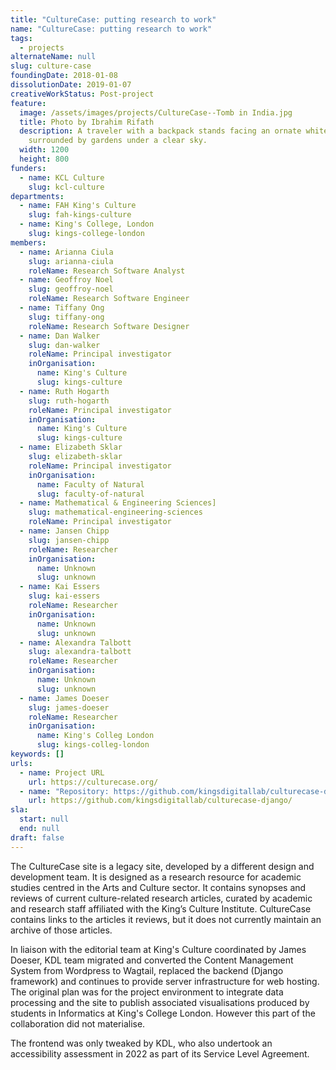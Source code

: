 ```yaml
---
title: "CultureCase: putting research to work"
name: "CultureCase: putting research to work"
tags:
  - projects
alternateName: null
slug: culture-case
foundingDate: 2018-01-08
dissolutionDate: 2019-01-07
creativeWorkStatus: Post-project
feature:
  image: /assets/images/projects/CultureCase--Tomb in India.jpg
  title: Photo by Ibrahim Rifath
  description: A traveler with a backpack stands facing an ornate white tomb,
    surrounded by gardens under a clear sky.
  width: 1200
  height: 800
funders:
  - name: KCL Culture
    slug: kcl-culture
departments:
  - name: FAH King's Culture
    slug: fah-kings-culture
  - name: King's College, London
    slug: kings-college-london
members:
  - name: Arianna Ciula
    slug: arianna-ciula
    roleName: Research Software Analyst
  - name: Geoffroy Noel
    slug: geoffroy-noel
    roleName: Research Software Engineer
  - name: Tiffany Ong
    slug: tiffany-ong
    roleName: Research Software Designer
  - name: Dan Walker
    slug: dan-walker
    roleName: Principal investigator
    inOrganisation:
      name: King's Culture
      slug: kings-culture
  - name: Ruth Hogarth
    slug: ruth-hogarth
    roleName: Principal investigator
    inOrganisation:
      name: King's Culture
      slug: kings-culture
  - name: Elizabeth Sklar
    slug: elizabeth-sklar
    roleName: Principal investigator
    inOrganisation:
      name: Faculty of Natural
      slug: faculty-of-natural
  - name: Mathematical & Engineering Sciences]
    slug: mathematical-engineering-sciences
    roleName: Principal investigator
  - name: Jansen Chipp
    slug: jansen-chipp
    roleName: Researcher
    inOrganisation:
      name: Unknown
      slug: unknown
  - name: Kai Essers
    slug: kai-essers
    roleName: Researcher
    inOrganisation:
      name: Unknown
      slug: unknown
  - name: Alexandra Talbott
    slug: alexandra-talbott
    roleName: Researcher
    inOrganisation:
      name: Unknown
      slug: unknown
  - name: James Doeser
    slug: james-doeser
    roleName: Researcher
    inOrganisation:
      name: King's Colleg London
      slug: kings-colleg-london
keywords: []
urls:
  - name: Project URL
    url: https://culturecase.org/
  - name: "Repository: https://github.com/kingsdigitallab/culturecase-django/"
    url: https://github.com/kingsdigitallab/culturecase-django/
sla:
  start: null
  end: null
draft: false
---
```


The CultureCase site is a legacy site, developed by a different design and development team. It is designed as a research resource for academic studies centred in the Arts and Culture sector. It contains synopses and reviews of current culture-related research articles, curated by academic and research staff affiliated with the King’s Culture Institute. CultureCase contains links to the articles it reviews, but it does not currently maintain an archive of those articles.

In liaison with the editorial team at King's Culture coordinated by James Doeser, KDL team migrated and converted the Content Management System from Wordpress to Wagtail, replaced the backend (Django framework) and continues to provide server infrastructure for web hosting. The original plan was for the project environment to integrate data processing and the site to publish associated visualisations produced by students in Informatics at King's College London. However this part of the collaboration did not materialise.

The frontend was only tweaked by KDL, who also undertook an accessibility assessment in 2022 as part of its Service Level Agreement.

